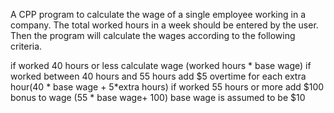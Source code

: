 A CPP program to calculate the wage of a single employee working in a company. The total worked hours in a week should be entered by the user. Then the program will calculate the wages according to the following criteria.

if worked 40 hours or less
   calculate wage (worked hours * base wage)
if worked between 40 hours and 55 hours
   add $5 overtime for each extra hour(40 * base wage + 5*extra hours)
 if worked 55 hours or more
   add $100 bonus to wage (55 * base wage+ 100)
base wage is assumed to be $10
